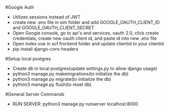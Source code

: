 #Google Auth
- Utilizes sessions instead of JWT
- create new .env file in sim folder and add GOOGLE_OAUTH_CLIENT_ID and GOOGLE_OAUTH_CLIENT_SECRET
- Open Google console, go to api's and services, oauth 2.0, click create credentials, create new oauth client id, and paste id into new .env file
- Open index.vue in scf frontend folder and update clientid to your clientid
- pip install django-cors-headers

#Setup local postgres
- Create db in local postgres(update settings.py to allow django usage)
- python3 manage.py makemigrations(to initialize the db)
- python3 manage.py migrate(to initialize the db)
- python3 manage.py flush(to reset db)

#General Server Commands
- RUN SERVER: python3 manage.py runserver localhost:8000
